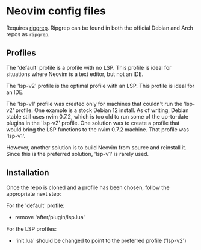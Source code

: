 # Neovim config files

Requires [ripgrep](https://github.com/BurntSushi/ripgrep). Ripgrep can be found in both the official Debian and Arch repos as `ripgrep`.

## Profiles

The 'default' profile is a profile with no LSP. This profile is ideal for situations where Neovim is a text editor, but not an IDE.

The 'lsp-v2' profile is the optimal profile with an LSP. This profile is ideal for an IDE.

The 'lsp-v1' profile was created only for machines that couldn't run the 'lsp-v2' profile. One example is a stock Debian 12 install. As of writing, Debian stable still uses nvim 0.7.2, which is too old to run some of the up-to-date plugins in the 'lsp-v2' profile. One solution was to create a profile that would bring the LSP functions to the nvim 0.7.2 machine. That profile was 'lsp-v1'.

However, another solution is to build Neovim from source and reinstall it. Since this is the preferred solution, 'lsp-v1' is rarely used.

## Installation

Once the repo is cloned and a profile has been chosen, follow the appropriate next step:

For the 'default' profile:
- remove 'after/plugin/lsp.lua'

For the LSP profiles:
- 'init.lua' should be changed to point to the preferred profile ('lsp-v2')
